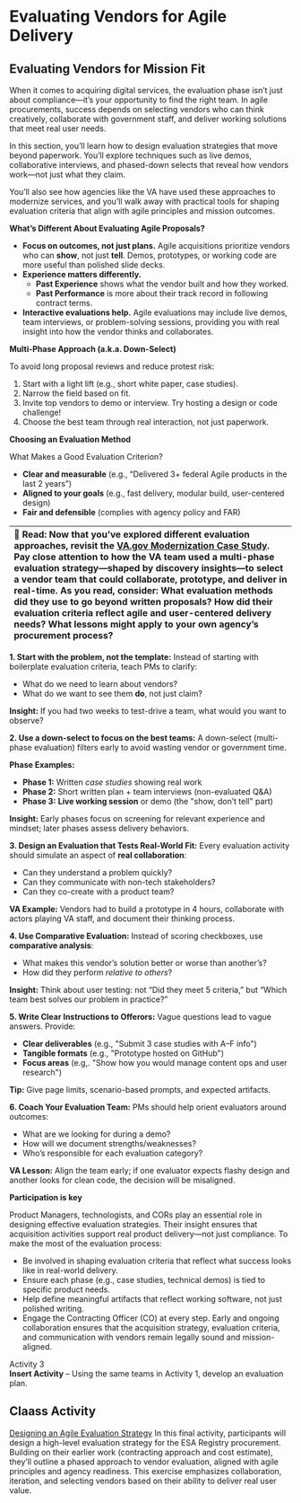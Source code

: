 # Evaluating Vendors for Agile Delivery 

## Evaluating Vendors for Mission Fit 

When it comes to acquiring digital services, the evaluation phase isn’t just about compliance—it’s your opportunity to find the right team. In agile procurements, success depends on selecting vendors who can think creatively, collaborate with government staff, and deliver working solutions that meet real user needs.

In this section, you’ll learn how to design evaluation strategies that move beyond paperwork. You’ll explore techniques such as live demos, collaborative interviews, and phased-down selects that reveal how vendors work—not just what they claim.

You’ll also see how agencies like the VA have used these approaches to modernize services, and you’ll walk away with practical tools for shaping evaluation criteria that align with agile principles and mission outcomes.

**What’s Different About Evaluating Agile Proposals?**

- **Focus on outcomes, not just plans.** Agile acquisitions prioritize vendors who can **show**, not just **tell**. Demos, prototypes, or working code are more useful than polished slide decks.
- **Experience matters differently.**
  - **Past Experience** shows what the vendor built and how they worked.
  - **Past Performance** is more about their track record in following contract terms.
- **Interactive evaluations help.** Agile evaluations may include live demos, team interviews, or problem-solving sessions, providing you with real insight into how the vendor thinks and collaborates.

**Multi-Phase Approach (a.k.a. Down-Select)**

To avoid long proposal reviews and reduce protest risk:
1. Start with a light lift (e.g., short white paper, case studies).
2. Narrow the field based on fit.
3. Invite top vendors to demo or interview. Try hosting a design or code challenge\!
4. Choose the best team through real interaction, not just paperwork.

**Choosing an Evaluation Method**

What Makes a Good Evaluation Criterion?
- **Clear and measurable** (e.g., “Delivered 3+ federal Agile products in the last 2 years”)
- **Aligned to your goals** (e.g., fast delivery, modular build, user-centered design)
- **Fair and defensible** (complies with agency policy and FAR)

| 📄 Read:  Now that you’ve explored different evaluation approaches, revisit the [VA.gov Modernization Case Study](https://github.com/thejordanwood/ditap-curriculum-update/tree/main/3_Curriculum/3C_DITAP-Adaptation-Curriculum/3C.1_DITAP-Product-Thinking-And-Acquistions-Curriculum/Module%203). Pay close attention to how the VA team used a multi-phase evaluation strategy—shaped by discovery insights—to select a vendor team that could collaborate, prototype, and deliver in real-time. As you read, consider: What evaluation methods did they use to go beyond written proposals? How did their evaluation criteria reflect agile and user-centered delivery needs? What lessons might apply to your own agency’s procurement process? |
| :---- |

**1\. Start with the problem, not the template:** Instead of starting with boilerplate evaluation criteria, teach PMs to clarify:
- What do we need to learn about vendors?
- What do we want to see them **do**, not just claim?

**Insight:** If you had two weeks to test-drive a team, what would you want to observe?

**2\. Use a down-select to focus on the best teams:** A down-select (multi-phase evaluation) filters early to avoid wasting vendor or government time.

**Phase Examples:**
- **Phase 1:** Written *case studies* showing real work
- **Phase 2:** Short written plan \+ team interviews (non-evaluated Q\&A)
- **Phase 3:** **Live working session** or demo (the "show, don’t tell" part)

**Insight:** Early phases focus on screening for relevant experience and mindset; later phases assess delivery behaviors.

**3\. Design an Evaluation that Tests Real-World Fit:** Every evaluation activity should simulate an aspect of **real collaboration**:
- Can they understand a problem quickly?
- Can they communicate with non-tech stakeholders?
- Can they co-create with a product team?

**VA Example:** Vendors had to build a prototype in 4 hours, collaborate with actors playing VA staff, and document their thinking process.

**4\. Use Comparative Evaluation:** Instead of scoring checkboxes, use **comparative analysis**:
- What makes this vendor’s solution better or worse than another’s?
- How did they perform *relative to others*?
  
**Insight:** Think about user testing: not “Did they meet 5 criteria,” but “Which team best solves our problem in practice?”

**5\. Write Clear Instructions to Offerors:** Vague questions lead to vague answers. Provide:
- **Clear deliverables** (e.g., "Submit 3 case studies with A–F info")
- **Tangible formats** (e.g., "Prototype hosted on GitHub")
- **Focus areas** (e.g,. "Show how you would manage content ops and user research")

**Tip:** Give page limits, scenario-based prompts, and expected artifacts.

**6\. Coach Your Evaluation Team:** PMs should help orient evaluators around outcomes:
- What are we looking for during a demo?
- How will we document strengths/weaknesses?
- Who’s responsible for each evaluation category?

**VA Lesson:** Align the team early; if one evaluator expects flashy design and another looks for clean code, the decision will be misaligned.

**Participation is key**

Product Managers, technologists, and CORs play an essential role in designing effective evaluation strategies. Their insight ensures that acquisition activities support real product delivery—not just compliance. To make the most of the evaluation process:
- Be involved in shaping evaluation criteria that reflect what success looks like in real-world delivery.
- Ensure each phase (e.g., case studies, technical demos) is tied to specific product needs.
- Help define meaningful artifacts that reflect working software, not just polished writing.
- Engage the Contracting Officer (CO) at every step. Early and ongoing collaboration ensures that the acquisition strategy, evaluation criteria, and communication with vendors remain legally sound and mission-aligned.

Activity 3</br>
**Insert Activity** – Using the same teams in Activity 1, develop an evaluation plan.

## Claass Activity
[Designing an Agile Evaluation Strategy](https://github.com/usds/ditap-curriculum-update/blob/main/3_Curriculum/3C_DITAP-Adaptation-Curriculum/3C.1_DITAP-Product-Thinking-And-Acquistions-Curriculum/Module%203/Class%20Activity%3A%20Designing%20an%20Agile%20Evaluation%20Strategy.md) In this final activity, participants will design a high-level evaluation strategy for the ESA Registry procurement. Building on their earlier work (contracting approach and cost estimate), they’ll outline a phased approach to vendor evaluation, aligned with agile principles and agency readiness. This exercise emphasizes collaboration, iteration, and selecting vendors based on their ability to deliver real user value.

